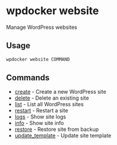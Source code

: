 # wpdocker website

Manage WordPress websites

## Usage

```bash
wpdocker website COMMAND
```

## Commands

- [create](wpdocker%20website%20create) - Create a new WordPress site
- [delete](wpdocker%20website%20delete) - Delete an existing site
- [list](wpdocker%20website%20list) - List all WordPress sites
- [restart](wpdocker%20website%20restart) - Restart a site
- [logs](wpdocker%20website%20logs) - Show site logs
- [info](wpdocker%20website%20info) - Show site info
- [restore](wpdocker%20website%20restore) - Restore site from backup
- [update_template](wpdocker%20website%20update_template) - Update site template


